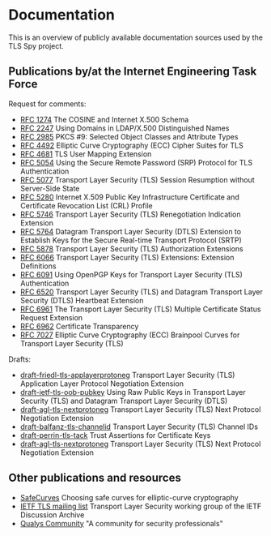 Documentation
=============

This is an overview of publicly available documentation sources used by the TLS
Spy project.


Publications by/at the Internet Engineering Task Force
------------------------------------------------------

Request for comments:

 * [RFC 1274][rfc-1274]
   The COSINE and Internet X.500 Schema
 * [RFC 2247][rfc-2247]
   Using Domains in LDAP/X.500 Distinguished Names
 * [RFC 2985][rfc-2985]
   PKCS #9: Selected Object Classes and Attribute Types
 * [RFC 4492][rfc-4492]
   Elliptic Curve Cryptography (ECC) Cipher Suites for TLS
 * [RFC 4681][rfc-4681]
   TLS User Mapping Extension
 * [RFC 5054][rfc-5054]
   Using the Secure Remote Password (SRP) Protocol for TLS Authentication
 * [RFC 5077][rfc-5077]
   Transport Layer Security (TLS) Session Resumption without Server-Side State
 * [RFC 5280][rfc-5280]
   Internet X.509 Public Key Infrastructure Certificate and Certificate
   Revocation List (CRL) Profile
 * [RFC 5746][rfc-5746]
   Transport Layer Security (TLS) Renegotiation Indication Extension
 * [RFC 5764][rfc-5764]
   Datagram Transport Layer Security (DTLS) Extension to Establish Keys for the
   Secure Real-time Transport Protocol (SRTP)
 * [RFC 5878][rfc-5878]
   Transport Layer Security (TLS) Authorization Extensions
 * [RFC 6066][rfc-6066]
   Transport Layer Security (TLS) Extensions: Extension Definitions
 * [RFC 6091][rfc-6091]
   Using OpenPGP Keys for Transport Layer Security (TLS) Authentication
 * [RFC 6520][rfc-6520]
   Transport Layer Security (TLS) and Datagram Transport Layer Security (DTLS)
   Heartbeat Extension
 * [RFC 6961][rfc-6961]
   The Transport Layer Security (TLS) Multiple Certificate Status Request
   Extension
 * [RFC 6962][rfc-6962]
   Certificate Transparency
 * [RFC 7027][rfc-7027]
   Elliptic Curve Cryptography (ECC) Brainpool Curves for Transport Layer
   Security (TLS)

[rfc-1274]: http://tools.ietf.org/html/rfc1274
[rfc-2247]: http://tools.ietf.org/html/rfc2247
[rfc-2985]: http://tools.ietf.org/html/rfc2985
[rfc-4492]: http://tools.ietf.org/html/rfc4492
[rfc-4681]: http://tools.ietf.org/html/rfc4681
[rfc-5054]: http://tools.ietf.org/html/rfc5054
[rfc-5077]: http://tools.ietf.org/html/rfc5077
[rfc-5280]: http://tools.ietf.org/html/rfc5280
[rfc-5746]: http://tools.ietf.org/html/rfc5746
[rfc-5764]: http://tools.ietf.org/html/rfc5764
[rfc-5878]: http://tools.ietf.org/html/rfc5878
[rfc-6066]: http://tools.ietf.org/html/rfc6066
[rfc-6091]: http://tools.ietf.org/html/rfc6091
[rfc-6520]: http://tools.ietf.org/html/rfc6520
[rfc-6961]: http://tools.ietf.org/html/rfc6961
[rfc-6962]: http://tools.ietf.org/html/rfc6962
[rfc-7027]: http://tools.ietf.org/html/rfc7027


Drafts:

 * [draft-friedl-tls-applayerprotoneg][draft-01]
   Transport Layer Security (TLS) Application Layer Protocol Negotiation
   Extension
 * [draft-ietf-tls-oob-pubkey][draft-02]
   Using Raw Public Keys in Transport Layer Security (TLS) and Datagram
   Transport Layer Security (DTLS)
 * [draft-agl-tls-nextprotoneg][draft-03]
   Transport Layer Security (TLS) Next Protocol Negotiation Extension
 * [draft-balfanz-tls-channelid][draft-04]
   Transport Layer Security (TLS) Channel IDs
 * [draft-perrin-tls-tack][draft-05]
   Trust Assertions for Certificate Keys
 * [draft-agl-tls-nextprotoneg][draft-06]
   Transport Layer Security (TLS) Next Protocol Negotiation Extension

[draft-01]: http://tools.ietf.org/html/draft-friedl-tls-applayerprotoneg
[draft-02]: http://tools.ietf.org/html/draft-ietf-tls-oob-pubkey
[draft-03]: http://tools.ietf.org/html/draft-agl-tls-nextprotoneg
[draft-04]: http://tools.ietf.org/html/draft-balfanz-tls-channelid
[draft-05]: http://tools.ietf.org/html/draft-perrin-tls-tack
[draft-06]: http://tools.ietf.org/html/draft-agl-tls-nextprotoneg


Other publications and resources
--------------------------------

 * [SafeCurves](http://safecurves.cr.yp.to)
   Choosing safe curves for elliptic-curve cryptography
 * [IETF TLS mailing list](http://www.ietf.org/mail-archive/web/tls/)
   Transport Layer Security working group of the IETF Discussion Archive
 * [Qualys Community](https://community.qualys.com/index.jspa)
   "A community for security professionals"

